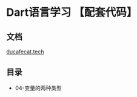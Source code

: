 # Dart语言学习 【配套代码】

## 文档

[ducafecat.tech](https://ducafecat.tech/categories/Dart%E8%AF%AD%E8%A8%80%E5%AD%A6%E4%B9%A0/)

## 目录

- 04-变量的两种类型
